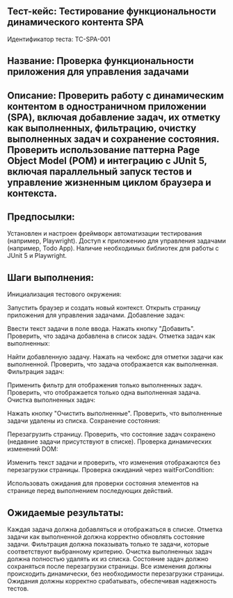 ## Тест-кейс: Тестирование функциональности динамического контента SPA
Идентификатор теста: TC-SPA-001 

## Название: Проверка функциональности приложения для управления задачами

## Описание: Проверить работу с динамическим контентом в одностраничном приложении (SPA), включая добавление задач, их отметку как выполненных, фильтрацию, очистку выполненных задач и сохранение состояния. Проверить использование паттерна Page Object Model (POM) и интеграцию с JUnit 5, включая параллельный запуск тестов и управление жизненным циклом браузера и контекста.

## Предпосылки:
Установлен и настроен фреймворк автоматизации тестирования (например, Playwright).
Доступ к приложению для управления задачами (например, Todo App).
Наличие необходимых библиотек для работы с JUnit 5 и Playwright.

## Шаги выполнения:
Инициализация тестового окружения:

Запустить браузер и создать новый контекст.
Открыть страницу приложения для управления задачами.
Добавление задач:

Ввести текст задачи в поле ввода.
Нажать кнопку "Добавить".
Проверить, что задача добавлена в список задач.
Отметка задач как выполненных:

Найти добавленную задачу.
Нажать на чекбокс для отметки задачи как выполненной.
Проверить, что задача отображается как выполненная.
Фильтрация задач:

Применить фильтр для отображения только выполненных задач.
Проверить, что отображается только одна выполненная задача.
Очистка выполненных задач:

Нажать кнопку "Очистить выполненные".
Проверить, что выполненные задачи удалены из списка.
Сохранение состояния:

Перезагрузить страницу.
Проверить, что состояние задач сохранено (недавние задачи присутствуют в списке).
Проверка динамических изменений DOM:

Изменить текст задачи и проверить, что изменения отображаются без перезагрузки страницы.
Проверка ожиданий через waitForCondition:

Использовать ожидания для проверки состояния элементов на странице перед выполнением последующих действий.

## Ожидаемые результаты:
Каждая задача должна добавляться и отображаться в списке.
Отметка задачи как выполненной должна корректно обновлять состояние задачи.
Фильтрация должна показывать только те задачи, которые соответствуют выбранному критерию.
Очистка выполненных задач должна полностью удалять их из списка.
Состояние задач должно сохраняться после перезагрузки страницы.
Все изменения должны происходить динамически, без необходимости перезагрузки страницы.
Ожидания должны корректно срабатывать, обеспечивая надежность тестов.
